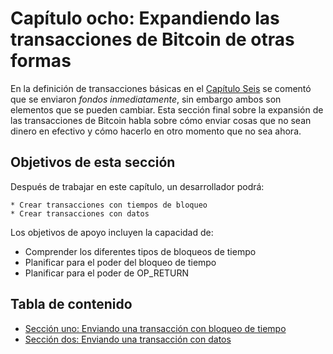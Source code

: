 # Capítulo ocho: Expandiendo las transacciones de Bitcoin de otras formas

En la definición de transacciones básicas en el [Capítulo Seis](06_0_Expandiendo_las_Transacciones_Bitcoin_con_Multifirmas.md) se comentó que se enviaron _fondos_ _inmediatamente_, sin embargo ambos son elementos que se pueden cambiar. Esta sección final sobre la expansión de las transacciones de Bitcoin habla sobre cómo enviar cosas que no sean dinero en efectivo y cómo hacerlo en otro momento que no sea ahora.

## Objetivos de esta sección

Después de trabajar en este capítulo, un desarrollador podrá:

    * Crear transacciones con tiempos de bloqueo
    * Crear transacciones con datos

Los objetivos de apoyo incluyen la capacidad de:

   * Comprender los diferentes tipos de bloqueos de tiempo
   * Planificar para el poder del bloqueo de tiempo
   * Planificar para el poder de OP_RETURN

## Tabla de contenido

   * [Sección uno: Enviando una transacción con bloqueo de tiempo](08_1_Enviando_una_Transaccion_con_Bloqueo_de_Tiempo.md)
   * [Sección dos: Enviando una transacción con datos](08_2_Enviando_una_Transaccion_con_Datos.md)
